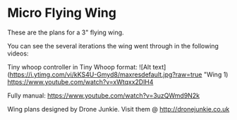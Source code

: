 # Micro Flying Wing

These are the plans for a 3" flying wing.

You can see the several iterations the wing went through in the following videos:

Tiny whoop controller in Tiny Whoop format:
![Alt text](https://i.ytimg.com/vi/kKS4U-Gmyd8/maxresdefault.jpg?raw=true "Wing 1)
https://www.youtube.com/watch?v=xWtqxx2DlH4

Fully manual:
https://www.youtube.com/watch?v=3uzQWmd9N2k



Wing plans designed by Drone Junkie.
Visit them @ http://dronejunkie.co.uk
